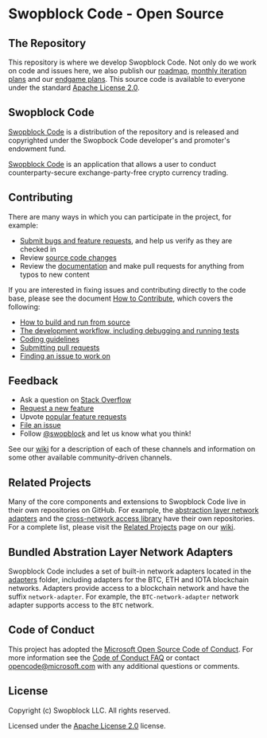 <!--
**swopblock/swopblock** is a ✨ _special_ ✨ repository because its `README.md` (this file) appears on your GitHub profile.

Here are some ideas to get you started:

- 🔭 I’m currently working on ...
- 🌱 I’m currently learning ...
- 👯 I’m looking to collaborate on ...
- 🤔 I’m looking for help with ...
- 💬 Ask me about ...
- 📫 How to reach me: ...
- 😄 Pronouns: ...
- ⚡ Fun fact: ...
-->

# Swopblock Code - Open Source

## The Repository

This repository is where we develop Swopblock Code. Not only do we work on code and issues here, we also publish our [roadmap](https://github.com/swopblock/swopblock), [monthly iteration plans](https://github.com/swopblock/swopblock) and our [endgame plans](https://github.com/swopblock/swopblock). This source code is available to everyone under the standard [Apache License 2.0](https://github.com/swopblock/swopblock).

## Swopblock Code


[Swopblock Code](https://swopblock.org) is a distribution of the repository and is released and copyrighted under the Swopbock Code developer's and promoter's endowment fund.

[Swopblock Code](https://swopblock.org) is an application that allows a user to conduct counterparty-secure exchange-party-free crypto currency trading.

## Contributing

There are many ways in which you can participate in the project, for example:

* [Submit bugs and feature requests](https://github.com/swopblock/swopblock/issues), and help us verify as they are checked in
* Review [source code changes](https://github.com/swopblock/swopblock/pulls)
* Review the [documentation](https://github.com/swopblock/swopblock/docs) and make pull requests for anything from typos to new content

If you are interested in fixing issues and contributing directly to the code base,
please see the document [How to Contribute](https://github.com/swopblock/swopblock/wiki/How-to-Contribute), which covers the following:

* [How to build and run from source](https://github.com/swopblock/swopblock/wiki/How-to-Contribute)
* [The development workflow, including debugging and running tests](https://github.com/swopblock/swopblock/wiki/How-to-Contribute#debugging)
* [Coding guidelines](https://github.com/swopblock/swopblock/wiki/Coding-Guidelines)
* [Submitting pull requests](https://github.com/swopblock/swopblock/wiki/How-to-Contribute#pull-requests)
* [Finding an issue to work on](https://github.com/swopblock/swopblock/wiki/How-to-Contribute#where-to-contribute)

## Feedback

* Ask a question on [Stack Overflow](https://stackoverflow.com/questions/tagged/swopblock)
* [Request a new feature](CONTRIBUTING.md)
* Upvote [popular feature requests](https://github.com/swopblock/swopblock/issues?q=is%3Aopen+is%3Aissue+label%3Afeature-request+sort%3Areactions-%2B1-desc)
* [File an issue](https://github.com/swopblock/swopblock/issues)
* Follow [@swopblock](https://twitter.com/swopblock) and let us know what you think!

See our [wiki](https://github.com/swopblock/swopblock/wiki/Feedback-Channels) for a description of each of these channels and information on some other available community-driven channels.

## Related Projects

Many of the core components and extensions to Swopblock Code live in their own repositories on GitHub. For example, the [abstraction layer network adapters](https://github.com/swopblock/abstration-layer-network-adapters) and the [cross-network access library](https://github.com/microsoft/cross-network-access-library) have their own repositories. For a complete list, please visit the [Related Projects](https://github.com/swopblock/swopblock/wiki/Related-Projects) page on our [wiki](https://github.com/swopblock/swopblock/wiki).

## Bundled Abstration Layer Network Adapters

Swopblock Code includes a set of built-in network adapters located in the [adapters](adapters) folder, including adapters for the BTC, ETH and IOTA blockchain networks. Adapters provide access to a blockchain network and have the suffix `network-adapter`. For example, the `BTC-network-adapter` network adapter supports access to the `BTC` network.

## Code of Conduct

This project has adopted the [Microsoft Open Source Code of Conduct](https://opensource.microsoft.com/codeofconduct/). For more information see the [Code of Conduct FAQ](https://opensource.microsoft.com/codeofconduct/faq/) or contact [opencode@microsoft.com](mailto:opencode@microsoft.com) with any additional questions or comments.

## License

Copyright (c) Swopblock LLC. All rights reserved.

Licensed under the [Apache License 2.0](LICENSE) license.

